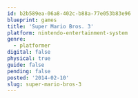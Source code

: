 ```yaml
---
id: b2b589ea-06a8-402c-b88a-77e053b83e96
blueprint: games
title: 'Super Mario Bros. 3'
platform: nintendo-entertainment-system
genre:
  - platformer
digital: false
physical: true
guide: false
pending: false
posted: '2014-02-10'
slug: super-mario-bros-3
---
```

